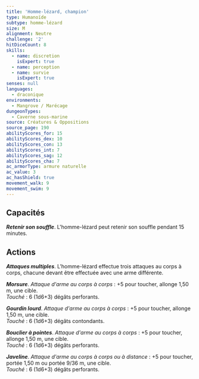 ```yaml
---
title: 'Homme-lézard, champion'
type: Humanoïde
subtype: homme-lézard
size: M
alignment: Neutre
challenge: '2'
hitDiceCount: 8
skills:
  - name: discretion
    isExpert: true
  - name: perception
  - name: survie
    isExpert: true
senses: null
languages:
  - draconique
environments:
  - Mangrove / Marécage
dungeonTypes:
  - Caverne sous-marine
source: Créatures & Oppositions
source_page: 190
abilityScores_for: 15
abilityScores_dex: 10
abilityScores_con: 13
abilityScores_int: 7
abilityScores_sag: 12
abilityScores_cha: 7
ac_armorType: armure naturelle
ac_value: 3
ac_hasShield: true
movement_walk: 9
movement_swim: 9
---
```

## Capacités
_**Retenir son souffle**_. L'homme-lézard peut retenir son souffle pendant 15 minutes.

## Actions
_**Attaques multiples**_. L'homme-lézard effectue trois attaques au corps à corps, chacune devant être effectuée avec une arme différente.

_**Morsure**_. _Attaque d'arme au corps à corps_ : +5 pour toucher, allonge 1,50 m, une cible.  
_Touché_ : 6 (1d6+3) dégâts perforants.

_**Gourdin lourd**_. _Attaque d'arme au corps à corps_ : +5 pour toucher, allonge 1,50 m, une cible.  
_Touché_ : 6 (1d6+3) dégâts contondants.

_**Bouclier à pointes**_. _Attaque d'arme au corps à corps_ : +5 pour toucher, allonge 1,50 m, une cible.  
_Touché_ : 6 (1d6+3) dégâts perforants.

_**Javeline**_. _Attaque d'arme au corps à corps ou à distance_ : +5 pour toucher, portée 1,50 m ou portée 9/36 m, une cible.  
_Touché_ : 6 (1d6+3) dégâts perforants.

